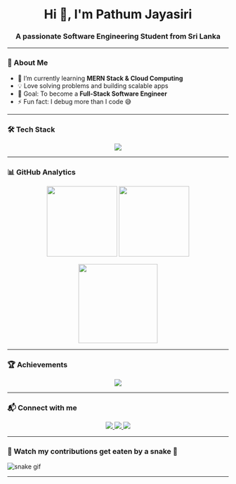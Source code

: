 <h1 align="center">Hi 👋, I'm Pathum Jayasiri</h1>
<h3 align="center">A passionate Software Engineering Student from Sri Lanka</h3>

---

### 🚀 About Me  
- 🌱 I’m currently learning **MERN Stack & Cloud Computing**  
- 💡 Love solving problems and building scalable apps  
- 🎯 Goal: To become a **Full-Stack Software Engineer**  
- ⚡ Fun fact: I debug more than I code 😅  

---

### 🛠️ Tech Stack  

<p align="center">
  <img src="https://skillicons.dev/icons?i=html,css,js,react,nodejs,express,mongodb,java,python,git,github,vscode&perline=6" />
</p>

---

### 📊 GitHub Analytics  

<p align="center">
  <img src="https://github-readme-stats.vercel.app/api?username=pathumjayasiri&show_icons=true&theme=react" height="160"/>
  <img src="https://github-readme-stats.vercel.app/api/top-langs/?username=pathumjayasiri&layout=compact&theme=react" height="160"/>
</p>

<p align="center">
  <img src="https://github-readme-streak-stats.herokuapp.com/?user=pathumjayasiri&theme=react" height="180"/>
</p>

---

### 🏆 Achievements  

<p align="center">
  <img src="https://github-profile-trophy.vercel.app/?username=pathumjayasiri&theme=onedark&no-frame=true&row=1&column=6" />
</p>

---

### 📬 Connect with me  

<p align="center">
  <a href="https://www.linkedin.com/in/pathum-jayasiri-10a905337">
    <img src="https://img.shields.io/badge/LinkedIn-0077B5?style=for-the-badge&logo=linkedin&logoColor=white"/>
  </a>
  <a href="mailto:your-email@example.com">
    <img src="https://img.shields.io/badge/Gmail-D14836?style=for-the-badge&logo=gmail&logoColor=white"/>
  </a>
  <a href="https://yourwebsite.com">
    <img src="https://img.shields.io/badge/Portfolio-000000?style=for-the-badge&logo=vercel&logoColor=white"/>
  </a>
</p>

---

### 🐍 Watch my contributions get eaten by a snake 🐍
![snake gif](https://github.com/pathumjayasiri/pathumjayasiri/blob/output/github-contribution-grid-snake.svg)

---

